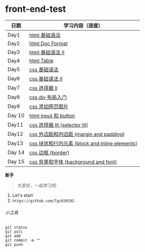 # front-end-test

| 日期       | 学习内容（进度）                                                                 |
| ---------- | -------------------------------------------------------------------------------|
| Day1       | [html 基础语法](https://github.com/Tgc020202/Front-End-Learning/blob/main/demo/day%2001%20html%20basic%20syntax/Day%2001.md)                        |
| Day2       | [html Doc Format](https://github.com/Tgc020202/Front-End-Learning/blob/main/demo/day%2002%20html%20doc%20format/Day%2002.md)                       |
| Day3       | [html 基础语法 II](https://github.com/Tgc020202/Front-End-Learning/blob/main/demo/day%2003%20html%20syntax%20II/Day%2003.md)                        |
| Day4       | [html Table](https://github.com/Tgc020202/Front-End-Learning/blob/main/demo/day%2004%20html%20table/Day%2004.md)                                   |
| Day5       | [css 基础语法](https://github.com/Tgc020202/Front-End-Learning/blob/main/demo/day%2005%20css%20basic%20syntax/Day%2005.md)                          |
| Day6       | [css 基础语法 II](https://github.com/Tgc020202/Front-End-Learning/blob/main/demo/day%2006%20css%20basic%20syntax%20ii/Day%2006.md)                  |
| Day7       | [css 选择器 II](https://github.com/Tgc020202/Front-End-Learning/blob/main/demo/day%2007%20css%20selector%20II/Day%2007.md)                          |
| Day8       | [css div 布局入门](https://github.com/Tgc020202/Front-End-Learning/blob/main/demo/day%2008%20css%20div%20layout/Day%2008.md)                        |
| Day9       | [css 添加网页图片](https://github.com/Tgc020202/Front-End-Learning/blob/main/demo/day%2009%20css%20insert%20web%20picture/Day%2009.md)               |
|Day 10      | [html input 和 button](https://github.com/Tgc020202/Front-End-Learning/blob/main/demo/day%2010%20html%20input%20and%20button/Day%2010.md)           |
| Day11      | [css 选择器 III (selector III)](https://github.com/Tgc020202/Front-End-Learning/blob/main/demo/day%2011%20css%20import%20methods/Day%2011.md)       |
| Day12      | [css 外边距和内边距 (margin and padding)](https://github.com/Tgc020202/Front-End-Learning/blob/main/demo/day%2012%20css%20margin%20and%20padding/Day%2012.md)                                                                                       |
| Day13      | [css 块状和行内元素 (block and inline elements) ](https://github.com/Tgc020202/Front-End-Learning/blob/main/demo/day%2013%20block%20and%20inline%20elements/Day%2013.md)                                                                                    |
|Day 14      | [css 边框 (border)](https://github.com/Tgc020202/Front-End-Learning/blob/main/demo/day%2014%20border/Day%2014.md)                                    |
|Day 15      | [css 背景和字体 (background and font)](https://github.com/Tgc020202/Front-End-Learning/blob/main/demo/day%2015%20background%20and%20font/Day%2015.md)                   |


**新手**
> 大家好，一起学习吧
1. Let's start
2. `https://github.com/Tgc020202`

###### 小工具
```
git status
git pull
git add 
git commit -m ""
git push
```

